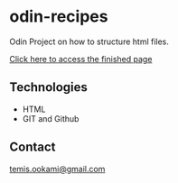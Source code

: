 # odin-recipes
Odin Project on how to structure html files.

[Click here to access the finished page](https://temisis.github.io/odin-recipes/index.html)

## Technologies

- HTML
- GIT and Github

## Contact

temis.ookami@gmail.com
